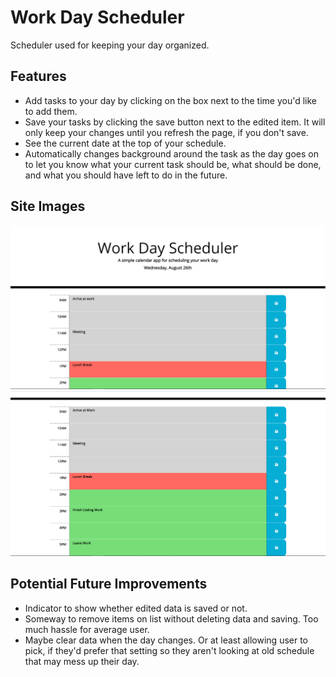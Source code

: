 # Work Day Scheduler 

Scheduler used for keeping your day organized. 

## Features
* Add tasks to your day by clicking on the box next to the time you'd like to add them. 
* Save your tasks by clicking the save button next to the edited item. It will only keep your changes until you refresh the page, if you don't save. 
* See the current date at the top of your schedule. 
* Automatically changes background around the task as the day goes on to let you know what your current task should be, what should be done, and what you should have left to do in the future.

## Site Images

!["Top of webpage"](./assets/images/top-webpage.png)
!["Bottom of webpage"](./assets/images/bottom-webpage.png)

## Potential Future Improvements
* Indicator to show whether edited data is saved or not.
* Someway to remove items on list without deleting data and saving. Too much hassle for average user.
* Maybe clear data when the day changes. Or at least allowing user to pick, if they'd prefer that setting so they aren't looking at old schedule that may mess up their day.